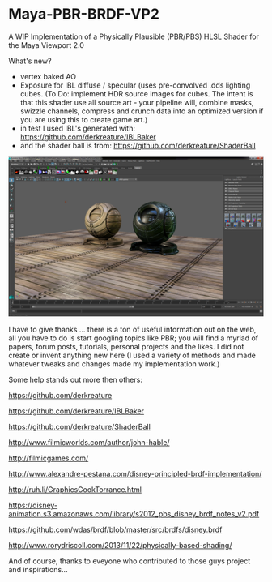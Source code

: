 # Maya-PBR-BRDF-VP2
A WIP Implementation of a Physically Plausible (PBR/PBS) HLSL Shader for the Maya Viewport 2.0

What's new?
- vertex baked AO
- Exposure for IBL diffuse / specular (uses pre-convolved .dds lighting cubes.  (To Do: implement HDR source images for cubes. The intent is that this shader use all source art - your pipeline will, combine masks, swizzle channels, compress and crunch data into an optimized version if you are using this to create game art.)
- in test I used IBL's generated with: https://github.com/derkreature/IBLBaker
- and the shader ball is from: https://github.com/derkreature/ShaderBall

![alt tag](https://github.com/HogJonnyMaxPlay/Maya-PBR-BRDF-VP2/blob/master/images/moreBetterFeatures.png)

I have to give thanks ... there is a ton of useful information out on the web, all you have to do is start googling topics like PBR; you will find a myriad of papers, forum posts, tutorials, personal projects and the likes.  I did not create or invent anything new here (I used a variety of methods and made whatever tweaks and changes made my implementation work.)

Some help stands out more then others:

https://github.com/derkreature

https://github.com/derkreature/IBLBaker

https://github.com/derkreature/ShaderBall

http://www.filmicworlds.com/author/john-hable/

http://filmicgames.com/

http://www.alexandre-pestana.com/disney-principled-brdf-implementation/

http://ruh.li/GraphicsCookTorrance.html

https://disney-animation.s3.amazonaws.com/library/s2012_pbs_disney_brdf_notes_v2.pdf

https://github.com/wdas/brdf/blob/master/src/brdfs/disney.brdf

http://www.rorydriscoll.com/2013/11/22/physically-based-shading/

And of course, thanks to eveyone who contributed to those guys project and inspirations...
